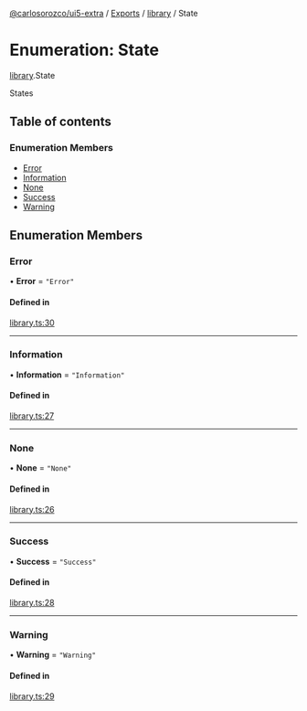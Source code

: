 [@carlosorozco/ui5-extra](../README.md) / [Exports](../modules.md) / [library](../modules/library.md) / State

# Enumeration: State

[library](../modules/library.md).State

States

## Table of contents

### Enumeration Members

- [Error](library.State.md#error)
- [Information](library.State.md#information)
- [None](library.State.md#none)
- [Success](library.State.md#success)
- [Warning](library.State.md#warning)

## Enumeration Members

### Error

• **Error** = ``"Error"``

#### Defined in

[library.ts:30](https://github.com/CarlosOrozco88/ODataFetch/blob/d0fcdf2/src/dev/carlosorozco/ui5Extra/library.ts#L30)

___

### Information

• **Information** = ``"Information"``

#### Defined in

[library.ts:27](https://github.com/CarlosOrozco88/ODataFetch/blob/d0fcdf2/src/dev/carlosorozco/ui5Extra/library.ts#L27)

___

### None

• **None** = ``"None"``

#### Defined in

[library.ts:26](https://github.com/CarlosOrozco88/ODataFetch/blob/d0fcdf2/src/dev/carlosorozco/ui5Extra/library.ts#L26)

___

### Success

• **Success** = ``"Success"``

#### Defined in

[library.ts:28](https://github.com/CarlosOrozco88/ODataFetch/blob/d0fcdf2/src/dev/carlosorozco/ui5Extra/library.ts#L28)

___

### Warning

• **Warning** = ``"Warning"``

#### Defined in

[library.ts:29](https://github.com/CarlosOrozco88/ODataFetch/blob/d0fcdf2/src/dev/carlosorozco/ui5Extra/library.ts#L29)
